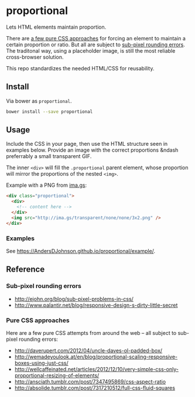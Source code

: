 proportional
============

Lets HTML elements maintain proportion.

There are [a few pure CSS approaches](#pure-css-approaches) for forcing an element to maintain a certain proportion or ratio.
But all are subject to [sub-pixel rounding errors](#sub-pixel-rounding-errors).
The traditonal way, using a placeholder image, is still the most reliable cross-browser solution.

This repo standardizes the needed HTML/CSS for reusability.


## Install

Via bower as `proportional`.

```sh
bower install --save proportional
```

## Usage

Include the CSS in your page, then use the HTML structure seen in examples below.
Provide an image with the correct proportions &ndash preferrably a small transparent GIF.


The inner `<div>` will fill the `.proportional` parent element, whose proportion will
mirror the proportions of the nested `<img>`.

Example with a PNG from [ima.gs](ima.gs):

```html
<div class="proportional">
  <div>
    <!-- content here -->
  </div>
  <img src="http://ima.gs/transparent/none/none/3x2.png" />
</div>
```

### Examples

See https://AndersDJohnson.github.io/proportional/example/.


## Reference


### Sub-pixel rounding errors
* http://ejohn.org/blog/sub-pixel-problems-in-css/
* http://www.palantir.net/blog/responsive-design-s-dirty-little-secret

### Pure CSS approaches

Here are a few pure CSS attempts from around the web &ndash;
all subject to sub-pixel rounding errors:

* http://daverupert.com/2012/04/uncle-daves-ol-padded-box/
* http://wemadeyoulook.at/en/blog/proportional-scaling-responsive-boxes-using-just-css/
* http://wellcaffeinated.net/articles/2012/12/10/very-simple-css-only-proportional-resizing-of-elements/
* http://ansciath.tumblr.com/post/7347495869/css-aspect-ratio
* http://absolide.tumblr.com/post/7317210512/full-css-fluid-squares



